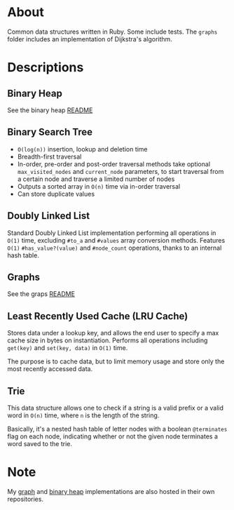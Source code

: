 # About #
Common data structures written in Ruby. Some include tests. The `graphs` folder 
includes an implementation of Dijkstra's algorithm.

# Descriptions #

## Binary Heap ##
See the binary heap [README](binary_heaps/README.md)

## Binary Search Tree ##
* `O(log(n))` insertion, lookup and deletion time
* Breadth-first traversal
* In-order, pre-order and post-order traversal methods take optional 
`max_visited_nodes` and `current_node` parameters, to start traversal from a 
certain node and traverse a limited number of nodes
* Outputs a sorted array in `O(n)` time via in-order traversal
* Can store duplicate values

## Doubly Linked List ##
Standard Doubly Linked List implementation performing all operations in `O(1)` 
time, excluding `#to_a` and `#values` array conversion methods. Features `O(1)` 
`#has_value?(value)` and `#node_count` operations, thanks to an internal hash 
table.

## Graphs ##
See the graps [README](graphs/README.md)

## Least Recently Used Cache (LRU Cache) ##
Stores data under a lookup key, and allows the end user to specify a max cache 
size in bytes on instantiation. Performs all operations including `get(key)` and 
`set(key, data)` in `O(1)` time.

The purpose is to cache data, but to limit memory usage and store only the most 
recently accessed data. 

## Trie ##
This data structure allows one to check if a string is a valid prefix or a valid 
word in `O(n)` time, where `n` is the length of the string.

Basically, it's a nested hash table of letter nodes with a boolean `@terminates` 
flag on each node, indicating whether or not the given node terminates a word 
saved to the trie.

# Note #
My [graph](https://github.com/sebastianrjay/Graphs) and 
[binary heap](https://github.com/sebastianrjay/BinaryHeap) implementations are 
also hosted in their own repositories.
